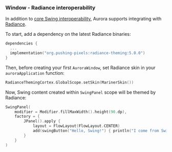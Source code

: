 ### Window - Radiance interoperability

In addition to [core Swing interoperability](https://github.com/JetBrains/compose-jb/tree/master/tutorials/Swing_Integration), Aurora supports integrating with [Radiance](https://github.com/kirill-grouchnikov/radiance).

To start, add a dependency on the latest Radiance binaries:

```kotlin
dependencies {
  ...
  implementation("org.pushing-pixels:radiance-theming:5.0.0")
}
```

Then, before creating your first `AuroraWindow`, set Radiance skin in your `auroraApplication` function:

```kotlin
RadianceThemingCortex.GlobalScope.setSkin(MarinerSkin())
```

Now, Swing content created within `SwingPanel` scope will be themed by Radiance:

```kotlin
SwingPanel(
    modifier = Modifier.fillMaxWidth().height(90.dp),
    factory = {
        JPanel().apply {
            layout = FlowLayout(FlowLayout.CENTER)
            add(swingButton("Hello, Swing!") { println("I come from Swing") })
        }
    }
)
```
